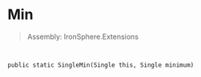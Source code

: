 ﻿

# Min

> Assembly: IronSphere.Extensions



```


public static SingleMin(Single this, Single minimum)
```